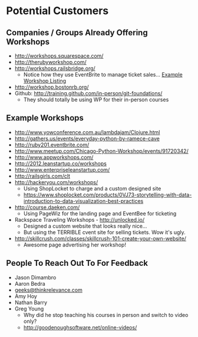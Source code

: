 # Potential Customers

## Companies / Groups Already Offering Workshops

- http://workshops.squarespace.com/
- http://therubyworkshop.com/
- http://workshops.railsbridge.org/
  - Notice how they use EventBrite to manage ticket sales... [Example Workshop Listing](http://workshops.railsbridge.org/ai1ec_event/nyc-railsbridge-workshop/?instance_id=223)
- http://workshop.bostonrb.org/
- Github: http://training.github.com/in-person/git-foundations/
  - They should totally be using WP for their in-person courses

## Example Workshops

- http://www.yowconference.com.au/lambdajam/Clojure.html
- http://gathers.us/events/everyday-python-by-ramece-cave
- http://ruby201.eventbrite.com/
- http://www.meetup.com/Chicago-Python-Workshop/events/91720342/
- http://www.appworkshops.com/
- http://2012.leanstartup.co/workshops
- http://www.enterpriseleanstartup.com/
- http://railsgirls.com/clt
- http://hackeryou.com/workshops/
  - Using ShopLocket to charge and a custom designed site
  - https://www.shoplocket.com/products/0VJ73-storytelling-with-data-introduction-to-data-visualization-best-practices
- http://course.daeken.com/
  - Using PageWiz for the landing page and EventBee for ticketing
- Rackspace Traveling Workshops - http://unlocked.io/
  - Designed a custom website that looks really nice...
  - But using the TERRIBLE cvent site for selling tickets.  Wow it's ugly.
- http://skillcrush.com/classes/skillcrush-101-create-your-own-website/
  - Awesome page advertising her workshop!

## People To Reach Out To For Feedback

- Jason Dimambro
- Aaron Bedra
- geeks@thinkrelevance.com
- Amy Hoy
- Nathan Barry
- Greg Young
  - Why did he stop teaching his courses in person and switch to video only?
  - http://goodenoughsoftware.net/online-videos/
